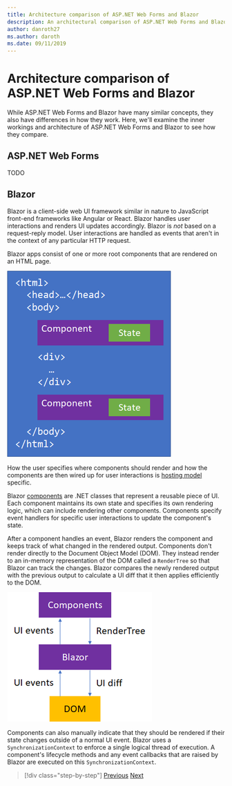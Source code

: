 ```yaml
---
title: Architecture comparison of ASP.NET Web Forms and Blazor
description: An architectural comparison of ASP.NET Web Forms and Blazor.
author: danroth27
ms.author: daroth
ms.date: 09/11/2019
---
```


# Architecture comparison of ASP.NET Web Forms and Blazor

While ASP.NET Web Forms and Blazor have many similar concepts, they also have differences in how they work. Here, we'll examine the inner workings and architecture of ASP.NET Web Forms and Blazor to see how they compare.

## ASP.NET Web Forms

TODO

## Blazor

Blazor is a client-side web UI framework similar in nature to JavaScript front-end frameworks like Angular or React. Blazor handles user interactions and renders UI updates accordingly. Blazor is *not* based on a request-reply model. User interactions are handled as events that aren't in the context of any particular HTTP request.

Blazor apps consist of one or more root components that are rendered on an HTML page.

![Blazor components in HTML](./media/architecture-comparison/blazor-components-in-html.png)

How the user specifies where components should render and how the components are then wired up for user interactions is [hosting model](./hosting-models) specific.

Blazor [components](./components) are .NET classes that represent a reusable piece of UI. Each component maintains its own state and specifies its own rendering logic, which can include rendering other components. Components specify event handlers for specific user interactions to update the component's state.

After a component handles an event, Blazor renders the component and keeps track of what changed in the rendered output. Components don't render directly to the Document Object Model (DOM). They instead render to an in-memory representation of the DOM called a `RenderTree` so that Blazor can track the changes. Blazor compares the newly rendered output with the previous output to calculate a UI diff that it then applies efficiently to the DOM.

![Blazor DOM interaction](./media/architecture-comparison/blazor-dom-interaction.png)

Components can also manually indicate that they should be rendered if their state changes outside of a normal UI event. Blazor uses a `SynchronizationContext` to enforce a single logical thread of execution. A component's lifecycle methods and any event callbacks that are raised by Blazor are executed on this `SynchronizationContext`.

>[!div class="step-by-step"]
>[Previous](intro.md)
>[Next](hosting-models.md)
